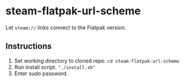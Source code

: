 # steam-flatpak-url-scheme

Let `steam://` links connect to the Flatpak version.

## Instructions

1. Set working directory to cloned repo. `cd steam-flatpak-url-scheme`
2. Run install script. `"./install.sh"`
3. Enter sudo password.

